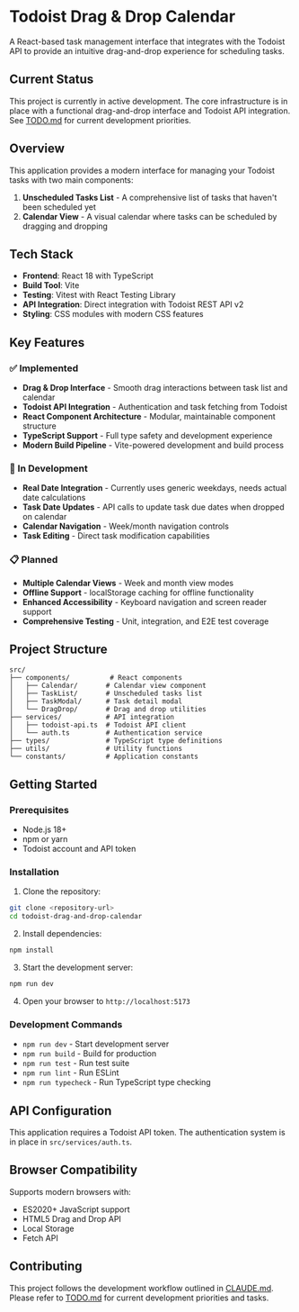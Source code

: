 # Todoist Drag & Drop Calendar

A React-based task management interface that integrates with the Todoist API to provide an intuitive drag-and-drop experience for scheduling tasks.

## Current Status

This project is currently in active development. The core infrastructure is in place with a functional drag-and-drop interface and Todoist API integration. See [TODO.md](./TODO.md) for current development priorities.

## Overview

This application provides a modern interface for managing your Todoist tasks with two main components:

1. **Unscheduled Tasks List** - A comprehensive list of tasks that haven't been scheduled yet
2. **Calendar View** - A visual calendar where tasks can be scheduled by dragging and dropping

## Tech Stack

- **Frontend**: React 18 with TypeScript
- **Build Tool**: Vite
- **Testing**: Vitest with React Testing Library
- **API Integration**: Direct integration with Todoist REST API v2
- **Styling**: CSS modules with modern CSS features

## Key Features

### ✅ Implemented
- **Drag & Drop Interface** - Smooth drag interactions between task list and calendar
- **Todoist API Integration** - Authentication and task fetching from Todoist
- **React Component Architecture** - Modular, maintainable component structure
- **TypeScript Support** - Full type safety and development experience
- **Modern Build Pipeline** - Vite-powered development and build process

### 🚧 In Development
- **Real Date Integration** - Currently uses generic weekdays, needs actual date calculations
- **Task Date Updates** - API calls to update task due dates when dropped on calendar
- **Calendar Navigation** - Week/month navigation controls
- **Task Editing** - Direct task modification capabilities

### 📋 Planned
- **Multiple Calendar Views** - Week and month view modes
- **Offline Support** - localStorage caching for offline functionality
- **Enhanced Accessibility** - Keyboard navigation and screen reader support
- **Comprehensive Testing** - Unit, integration, and E2E test coverage

## Project Structure

```
src/
├── components/          # React components
│   ├── Calendar/       # Calendar view component
│   ├── TaskList/       # Unscheduled tasks list
│   ├── TaskModal/      # Task detail modal
│   └── DragDrop/       # Drag and drop utilities
├── services/           # API integration
│   ├── todoist-api.ts  # Todoist API client
│   └── auth.ts         # Authentication service
├── types/              # TypeScript type definitions
├── utils/              # Utility functions
└── constants/          # Application constants
```

## Getting Started

### Prerequisites
- Node.js 18+ 
- npm or yarn
- Todoist account and API token

### Installation

1. Clone the repository:
```bash
git clone <repository-url>
cd todoist-drag-and-drop-calendar
```

2. Install dependencies:
```bash
npm install
```

3. Start the development server:
```bash
npm run dev
```

4. Open your browser to `http://localhost:5173`

### Development Commands

- `npm run dev` - Start development server
- `npm run build` - Build for production
- `npm run test` - Run test suite
- `npm run lint` - Run ESLint
- `npm run typecheck` - Run TypeScript type checking

## API Configuration

This application requires a Todoist API token. The authentication system is in place in `src/services/auth.ts`.

## Browser Compatibility

Supports modern browsers with:
- ES2020+ JavaScript support
- HTML5 Drag and Drop API
- Local Storage
- Fetch API

## Contributing

This project follows the development workflow outlined in [CLAUDE.md](./CLAUDE.md). Please refer to [TODO.md](./TODO.md) for current development priorities and tasks.